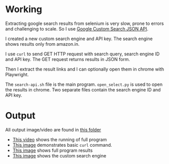 # Working
Extracting google search results from selenium is very slow, prone to errors and challenging to scale. So I use [Google Custom Search JSON API](https://developers.google.com/custom-search/v1/overview).

I created a new custom search engine and API key. The search engine shows results only from amazon.in.

I use `curl` to send GET HTTP request with search query, search engine ID and API key. The GET request returns results in JSON form.

Then I extract the result links and I can optionally open them in chrome with Playwright.

The `search-api.sh` file is the main program. `open_select.py` is used to open the results in chrome. Two separate files contain the search engine ID and API key.



# Output
All output image/video are found in [this folder](https://drive.google.com/drive/folders/1M8Y_1PIXCRGlXSterdyXl-LLyqnK5IoT?usp=drive_link)

- [This video](https://drive.google.com/file/d/1V5oe3fYTxfndv9sGiJuMuCeYZzUVEkS7/view?usp=sharing) shows the running of full program
- [This image](https://drive.google.com/file/d/1xI1m4LUZL3VO-B_88--GmcRVPJCK1aum/view?usp=drive_link) demonstrates basic `curl` command.
- [This image](https://drive.google.com/file/d/1nOyTXTB0LTz5D47UzqWqTped9lhbUftf/view?usp=sharing) shows full program results
- [This image](https://drive.google.com/file/d/1cSbS6AvZfKVoMx7rA8cQBMeC1noy_N7u/view?usp=sharing) shows the custom search engine

